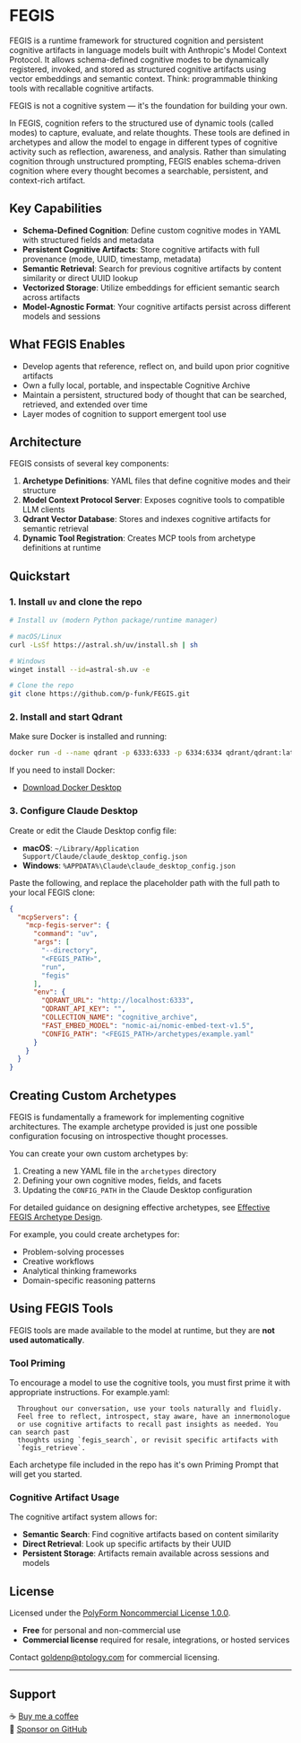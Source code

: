 # FEGIS

FEGIS is a runtime framework for structured cognition and persistent cognitive artifacts in language models built with Anthropic's Model Context Protocol. It allows schema-defined cognitive modes to be dynamically registered, invoked, and stored as structured cognitive artifacts using vector embeddings and semantic context. Think: programmable thinking tools with recallable cognitive artifacts.

FEGIS is not a cognitive system — it's the foundation for building your own.

In FEGIS, cognition refers to the structured use of dynamic tools (called modes) to capture, evaluate, and relate thoughts. These tools are defined in archetypes and allow the model to engage in different types of cognitive activity such as reflection, awareness, and analysis. Rather than simulating cognition through unstructured prompting, FEGIS enables schema-driven cognition where every thought becomes a searchable, persistent, and context-rich artifact.

## Key Capabilities

- **Schema-Defined Cognition**: Define custom cognitive modes in YAML with structured fields and metadata
- **Persistent Cognitive Artifacts**: Store cognitive artifacts with full provenance (mode, UUID, timestamp, metadata)
- **Semantic Retrieval**: Search for previous cognitive artifacts by content similarity or direct UUID lookup
- **Vectorized Storage**: Utilize embeddings for efficient semantic search across artifacts
- **Model-Agnostic Format**: Your cognitive artifacts persist across different models and sessions

## What FEGIS Enables

- Develop agents that reference, reflect on, and build upon prior cognitive artifacts
- Own a fully local, portable, and inspectable Cognitive Archive
- Maintain a persistent, structured body of thought that can be searched, retrieved, and extended over time
- Layer modes of cognition to support emergent tool use

## Architecture

FEGIS consists of several key components:

1. **Archetype Definitions**: YAML files that define cognitive modes and their structure
2. **Model Context Protocol Server**: Exposes cognitive tools to compatible LLM clients
3. **Qdrant Vector Database**: Stores and indexes cognitive artifacts for semantic retrieval
4. **Dynamic Tool Registration**: Creates MCP tools from archetype definitions at runtime

## Quickstart

### 1. Install `uv` and clone the repo

```bash
# Install uv (modern Python package/runtime manager)

# macOS/Linux
curl -LsSf https://astral.sh/uv/install.sh | sh

# Windows
winget install --id=astral-sh.uv -e

# Clone the repo
git clone https://github.com/p-funk/FEGIS.git
```

### 2. Install and start Qdrant

Make sure Docker is installed and running:

```bash
docker run -d --name qdrant -p 6333:6333 -p 6334:6334 qdrant/qdrant:latest
```

If you need to install Docker:

- [Download Docker Desktop](https://www.docker.com/products/docker-desktop/)

### 3. Configure Claude Desktop

Create or edit the Claude Desktop config file:

- **macOS**: `~/Library/Application Support/Claude/claude_desktop_config.json`
- **Windows**: `%APPDATA%\Claude\claude_desktop_config.json`

Paste the following, and replace the placeholder path with the full path to your local FEGIS clone:

```json
{
  "mcpServers": {
    "mcp-fegis-server": {
      "command": "uv",
      "args": [
        "--directory",
        "<FEGIS_PATH>",
        "run",
        "fegis"
      ],
      "env": {
        "QDRANT_URL": "http://localhost:6333",
        "QDRANT_API_KEY": "",
        "COLLECTION_NAME": "cognitive_archive",
        "FAST_EMBED_MODEL": "nomic-ai/nomic-embed-text-v1.5",
        "CONFIG_PATH": "<FEGIS_PATH>/archetypes/example.yaml"
      }
    }
  }
}
```

## Creating Custom Archetypes

FEGIS is fundamentally a framework for implementing cognitive architectures. The example archetype provided is just one possible configuration focusing on introspective thought processes.

You can create your own custom archetypes by:

1. Creating a new YAML file in the `archetypes` directory
2. Defining your own cognitive modes, fields, and facets
3. Updating the `CONFIG_PATH` in the Claude Desktop configuration

For detailed guidance on designing effective archetypes, see [Effective FEGIS Archetype Design](./docs/archetype-design.md).

For example, you could create archetypes for:

- Problem-solving processes
- Creative workflows
- Analytical thinking frameworks
- Domain-specific reasoning patterns

## Using FEGIS Tools

FEGIS tools are made available to the model at runtime, but they are **not used automatically**.

### Tool Priming

To encourage a model to use the cognitive tools, you must first prime it with appropriate instructions. For example.yaml:

```
  Throughout our conversation, use your tools naturally and fluidly. 
  Feel free to reflect, introspect, stay aware, have an innermonologue
  or use cognitive artifacts to recall past insights as needed. You can search past
  thoughts using `fegis_search`, or revisit specific artifacts with
  `fegis_retrieve`.
```

Each archetype file included in the repo has it's own Priming Prompt that will get you started.

### Cognitive Artifact Usage

The cognitive artifact system allows for:

- **Semantic Search**: Find cognitive artifacts based on content similarity
- **Direct Retrieval**: Look up specific artifacts by their UUID
- **Persistent Storage**: Artifacts remain available across sessions and models

## License

Licensed under the [PolyForm Noncommercial License 1.0.0](https://polyformproject.org/licenses/noncommercial/1.0.0/).

- **Free** for personal and non-commercial use
- **Commercial license** required for resale, integrations, or hosted services

Contact goldenp@ptology.com for commercial licensing.

---

## Support

☕ [Buy me a coffee](https://ko-fi.com/perrygolden)  
💖 [Sponsor on GitHub](https://github.com/sponsors/p-funk)
